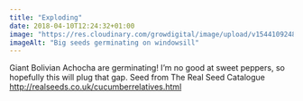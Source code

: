 ```yaml
---
title: "Exploding"
date: 2018-04-10T12:24:32+01:00
image: "https://res.cloudinary.com/growdigital/image/upload/v1544109248/achocha-seeds-germinate-40637827794.jpg"
imageAlt: "Big seeds germinating on windowsill"
---
```


Giant Bolivian Achocha are germinating! I’m no good at sweet peppers, so hopefully this will plug that gap. Seed from The Real Seed Catalogue http://realseeds.co.uk/cucumberrelatives.html
